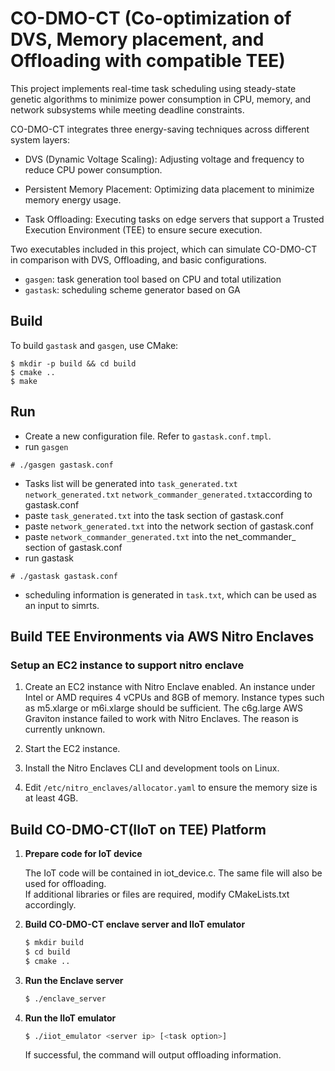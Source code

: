 # CO-DMO-CT (Co-optimization of DVS, Memory placement, and Offloading with compatible TEE)

This project implements real-time task scheduling using steady-state genetic algorithms to minimize power consumption in CPU, memory, and network subsystems while meeting deadline constraints.

CO-DMO-CT integrates three energy-saving techniques across different system layers:
- DVS (Dynamic Voltage Scaling): Adjusting voltage and frequency to reduce CPU power consumption.

- Persistent Memory Placement: Optimizing data placement to minimize memory energy usage.

- Task Offloading: Executing tasks on edge servers that support a Trusted Execution Environment (TEE) to ensure secure execution.

Two executables included in this project, which can simulate CO-DMO-CT in comparison with DVS, Offloading, and basic configurations.
- `gasgen`: task generation tool based on CPU and total utilization
- `gastask`: scheduling scheme generator based on GA


## Build
To build `gastask` and `gasgen`, use CMake:
```
$ mkdir -p build && cd build
$ cmake ..
$ make
```

## Run
- Create a new configuration file. Refer to `gastask.conf.tmpl`.
- run `gasgen`
```
# ./gasgen gastask.conf
```
- Tasks list will be generated into <code>task_generated.txt</code> <code>network_generated.txt</code> <code>network_commander_generated.txt</code>according to gastask.conf
- paste <code>task_generated.txt</code> into the task section of gastask.conf 
- paste <code>network_generated.txt</code> into the network section of gastask.conf
- paste <code>network_commander_generated.txt</code> into the net_commander_ section of gastask.conf
- run gastask
```
# ./gastask gastask.conf
```
- scheduling information is generated in <code>task.txt</code>, which can be used as an input to simrts.

## Build TEE Environments via AWS Nitro Enclaves

### Setup an EC2 instance to support nitro enclave

1. Create an EC2 instance with Nitro Enclave enabled. An instance under Intel or AMD requires 4 vCPUs and 8GB of memory.
   Instance types such as m5.xlarge or m6i.xlarge should be sufficient. 
   The c6g.large AWS Graviton instance failed to work with Nitro Enclaves. The reason is currently unknown.

2. Start the EC2 instance.

3. Install the Nitro Enclaves CLI and development tools on Linux. 

4. Edit `/etc/nitro_enclaves/allocator.yaml` to ensure the memory size is at least 4GB.

## Build CO-DMO-CT(IIoT on TEE) Platform
1. **Prepare code for IoT device**

   The IoT code will be contained in iot_device.c. The same file will also be used for offloading.  
   If additional libraries or files are required, modify CMakeLists.txt accordingly.
   
2. **Build CO-DMO-CT enclave server and IIoT emulator**
   ```sh
   $ mkdir build
   $ cd build
   $ cmake ..
   ```

3. **Run the Enclave server**
   ```sh
   $ ./enclave_server
   ```
   
4. **Run the IIoT emulator**
   ```sh
   $ ./iiot_emulator <server ip> [<task option>]
   ```
   If successful, the command will output offloading information.
    


